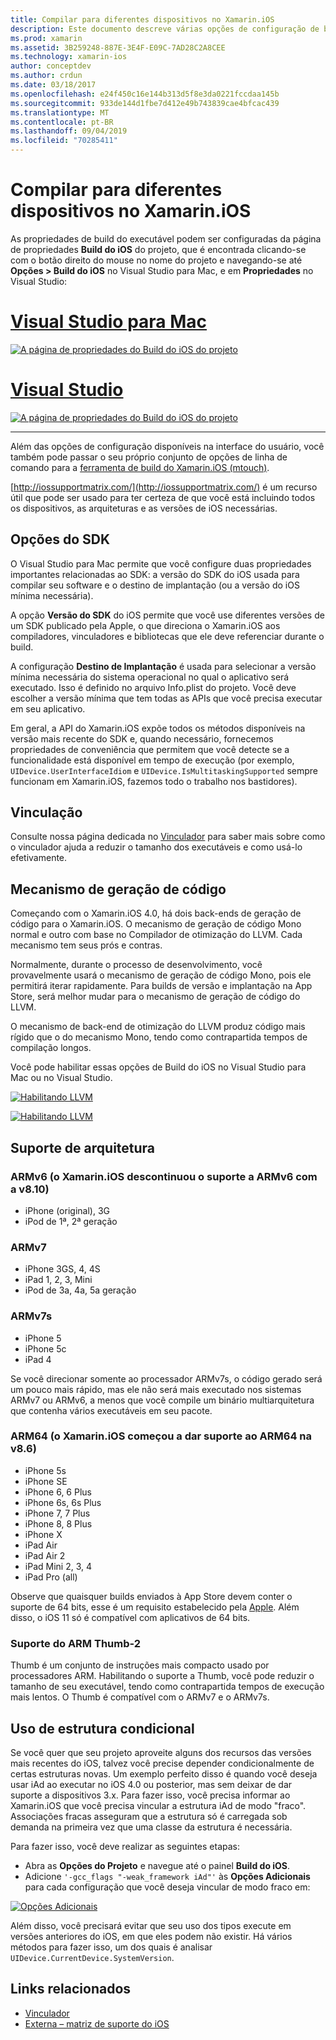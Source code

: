 ```yaml
---
title: Compilar para diferentes dispositivos no Xamarin.iOS
description: Este documento descreve várias opções de configuração de build que podem ser usadas para personalizar um build do Xamarin.iOS para diferentes dispositivos.
ms.prod: xamarin
ms.assetid: 3B259248-887E-3E4F-E09C-7AD28C2A8CEE
ms.technology: xamarin-ios
author: conceptdev
ms.author: crdun
ms.date: 03/18/2017
ms.openlocfilehash: e24f450c16e144b313d5f8e3da0221fccdaa145b
ms.sourcegitcommit: 933de144d1fbe7d412e49b743839cae4bfcac439
ms.translationtype: MT
ms.contentlocale: pt-BR
ms.lasthandoff: 09/04/2019
ms.locfileid: "70285411"
---
```

# <a name="compiling-for-different-devices-in-xamarinios"></a>Compilar para diferentes dispositivos no Xamarin.iOS

As propriedades de build do executável podem ser configuradas da página de propriedades **Build do iOS** do projeto, que é encontrada clicando-se com o botão direito do mouse no nome do projeto e navegando-se até **Opções > Build do iOS** no Visual Studio para Mac, e em **Propriedades** no Visual Studio:

# <a name="visual-studio-for-mactabmacos"></a>[Visual Studio para Mac](#tab/macos)


[![](compiling-for-different-devices-images/image1.png "A página de propriedades do Build do iOS do projeto")](compiling-for-different-devices-images/image1.png#lightbox) 

# <a name="visual-studiotabwindows"></a>[Visual Studio](#tab/windows)

[![](compiling-for-different-devices-images/image1a.png "A página de propriedades do Build do iOS do projeto")](compiling-for-different-devices-images/image1a.png#lightbox)

-----

Além das opções de configuração disponíveis na interface do usuário, você também pode passar o seu próprio conjunto de opções de linha de comando para a [ferramenta de build do Xamarin.iOS (mtouch)](~/ios/deploy-test/mtouch.md).

[http://iossupportmatrix.com/](http://iossupportmatrix.com/) é um recurso útil que pode ser usado para ter certeza de que você está incluindo todos os dispositivos, as arquiteturas e as versões de iOS necessárias.

 <a name="SDK_Options" />


## <a name="sdk-options"></a>Opções do SDK

O Visual Studio para Mac permite que você configure duas propriedades importantes relacionadas ao SDK: a versão do SDK do iOS usada para compilar seu software e o destino de implantação (ou a versão do iOS mínima necessária).

A opção **Versão do SDK** do iOS permite que você use diferentes versões de um SDK publicado pela Apple, o que direciona o Xamarin.iOS aos compiladores, vinculadores e bibliotecas que ele deve referenciar durante o build. 

A configuração **Destino de Implantação** é usada para selecionar a versão mínima necessária do sistema operacional no qual o aplicativo será executado. Isso é definido no arquivo Info.plist do projeto. Você deve escolher a versão mínima que tem todas as APIs que você precisa executar em seu aplicativo.

Em geral, a API do Xamarin.iOS expõe todos os métodos disponíveis na versão mais recente do SDK e, quando necessário, fornecemos propriedades de conveniência que permitem que você detecte se a funcionalidade está disponível em tempo de execução (por exemplo, `UIDevice.UserInterfaceIdiom` e `UIDevice.IsMultitaskingSupported` sempre funcionam em Xamarin.iOS, fazemos todo o trabalho nos bastidores).

 <a name="Linking" />


## <a name="linking"></a>Vinculação

Consulte nossa página dedicada no [Vinculador](~/ios/deploy-test/linker.md) para saber mais sobre como o vinculador ajuda a reduzir o tamanho dos executáveis e como usá-lo efetivamente.

 <a name="Code_Generation_Engine" />


## <a name="code-generation-engine"></a>Mecanismo de geração de código

Começando com o Xamarin.iOS 4.0, há dois back-ends de geração de código para o Xamarin.iOS. O mecanismo de geração de código Mono normal e outro com base no Compilador de otimização do LLVM. Cada mecanismo tem seus prós e contras.

Normalmente, durante o processo de desenvolvimento, você provavelmente usará o mecanismo de geração de código Mono, pois ele permitirá iterar rapidamente. Para builds de versão e implantação na App Store, será melhor mudar para o mecanismo de geração de código do LLVM.

O mecanismo de back-end de otimização do LLVM produz código mais rígido que o do mecanismo Mono, tendo como contrapartida tempos de compilação longos.

Você pode habilitar essas opções de Build do iOS no Visual Studio para Mac ou no Visual Studio.

[![](compiling-for-different-devices-images/image2.png "Habilitando LLVM")](compiling-for-different-devices-images/image2.png#lightbox)

[![](compiling-for-different-devices-images/image2a.png "Habilitando LLVM")](compiling-for-different-devices-images/image2a.png#lightbox)

 <a name="ARMV7_and_ARMV7s_support" />


## <a name="architecture-support"></a>Suporte de arquitetura

<a name="armv6-discontinued" />

### <a name="armv6-xamarinios-discontinued-support-for-armv6-with-v810"></a>ARMv6 (o Xamarin.iOS descontinuou o suporte a ARMv6 com a v8.10)

- iPhone (original), 3G
- iPod de 1ª, 2ª geração

### <a name="armv7"></a>ARMv7

- iPhone 3GS, 4, 4S
- iPad 1, 2, 3, Mini
- iPod de 3a, 4a, 5a geração

### <a name="armv7s"></a>ARMv7s

- iPhone 5
- iPhone 5c
- iPad 4

Se você direcionar somente ao processador ARMv7s, o código gerado será um pouco mais rápido, mas ele não será mais executado nos sistemas ARMv7 ou ARMv6, a menos que você compile um binário multiarquitetura que contenha vários executáveis em seu pacote.

### <a name="arm64-xamarinios-started-supporting-arm64-in-v86"></a>ARM64 (o Xamarin.iOS começou a dar suporte ao ARM64 na v8.6)

- iPhone 5s
- iPhone SE
- iPhone 6, 6 Plus
- iPhone 6s, 6s Plus
- iPhone 7, 7 Plus
- iPhone 8, 8 Plus
- iPhone X
- iPad Air
- iPad Air 2
- iPad Mini 2, 3, 4
- iPad Pro (all)

Observe que quaisquer builds enviados à App Store devem conter o suporte de 64 bits, esse é um requisito estabelecido pela [Apple](https://developer.apple.com/news/?id=12172014b). Além disso, o iOS 11 só é compatível com aplicativos de 64 bits.

 <a name="ARM_Thumb_Support" />


### <a name="arm-thumb-2-support"></a>Suporte do ARM Thumb-2

Thumb é um conjunto de instruções mais compacto usado por processadores ARM. Habilitando o suporte a Thumb, você pode reduzir o tamanho de seu executável, tendo como contrapartida tempos de execução mais lentos. O Thumb é compatível com o ARMv7 e o ARMv7s.

 <a name="Conditional_framwork_useage" />


## <a name="conditional-framework-usage"></a>Uso de estrutura condicional

Se você quer que seu projeto aproveite alguns dos recursos das versões mais recentes do iOS, talvez você precise depender condicionalmente de certas estruturas novas. Um exemplo perfeito disso é quando você deseja usar iAd ao executar no iOS 4.0 ou posterior, mas sem deixar de dar suporte a dispositivos 3.x. Para fazer isso, você precisa informar ao Xamarin.iOS que você precisa vincular a estrutura iAd de modo "fraco". Associações fracas asseguram que a estrutura só é carregada sob demanda na primeira vez que uma classe da estrutura é necessária.

Para fazer isso, você deve realizar as seguintes etapas:

- Abra as **Opções do Projeto** e navegue até o painel **Build do iOS**.
- Adicione `'-gcc_flags "-weak_framework iAd"'` às **Opções Adicionais** para cada configuração que você deseja vincular de modo fraco em:


[![](compiling-for-different-devices-images/image3.png "Opções Adicionais")](compiling-for-different-devices-images/image3.png#lightbox)


Além disso, você precisará evitar que seu uso dos tipos execute em versões anteriores do iOS, em que eles podem não existir. Há vários métodos para fazer isso, um dos quais é analisar `UIDevice.CurrentDevice.SystemVersion`.



## <a name="related-links"></a>Links relacionados

- [Vinculador](~/ios/deploy-test/linker.md)
- [Externa – matriz de suporte do iOS](http://iossupportmatrix.com/)
